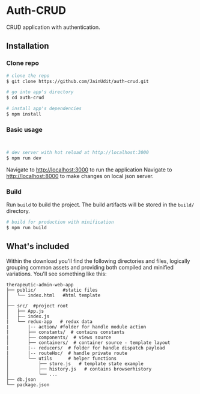 
# Auth-CRUD

CRUD application with authentication.

## Installation

### Clone repo

``` bash
# clone the repo
$ git clone https://github.com/JainUdit/auth-crud.git

# go into app's directory
$ cd auth-crud

# install app's dependencies
$ npm install
```


### Basic usage

``` bash


# dev server with hot reload at http://localhost:3000
$ npm run dev
```

Navigate to [http://localhost:3000](http://localhost:3000) to run the application
Navigate to [http://localhost:8000](http://localhost:8000) to make changes on local json server.

### Build

Run `build` to build the project. The build artifacts will be stored in the `build/` directory.

```bash
# build for production with minification
$ npm run build
```

## What's included

Within the download you'll find the following directories and files, logically grouping common assets and providing both compiled and minified variations. You'll see something like this:

```
therapeutic-admin-web-app
├── public/          #static files
│   └── index.html   #html template
│
├── src/  #project root
│   ├── App.js
│   ├── index.js
|   └── redux-app   # redux data
|       |-- action/ #folder for handle module action
|       ├── constants/  # contains constants
|       ├── components/  # views source
│       ├── containers/  # container source - template layout
|       |-- reducers/  # folder for handle dispatch payload
|       |-- routeHoc/  # handle private route
│       └── utils      # helper functions
│           ├── store.js   # template state example 
│           ├── history.js   # contains browserhistory 
│           └── ...
├── db.json
└── package.json

```
